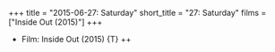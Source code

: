 +++
title = "2015-06-27: Saturday"
short_title = "27: Saturday"
films = ["Inside Out (2015)"]
+++


* Film: Inside Out (2015) {T} ++
